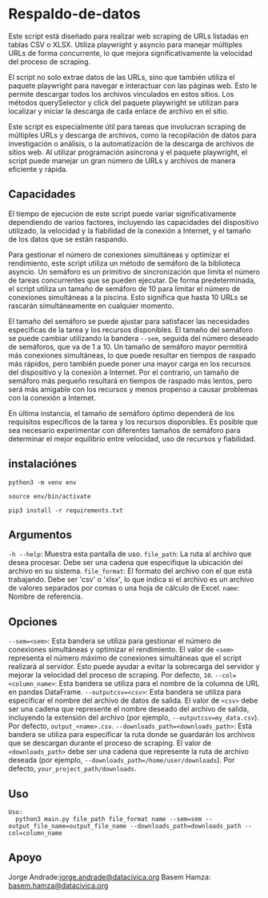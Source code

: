 # Respaldo-de-datos

Este script está diseñado para realizar web scraping de URLs listadas en tablas CSV o XLSX. Utiliza playwright y asyncio para manejar múltiples URLs de forma concurrente, lo que mejora significativamente la velocidad del proceso de scraping.

El script no solo extrae datos de las URLs, sino que también utiliza el paquete playwright para navegar e interactuar con las páginas web. Esto le permite descargar todos los archivos vinculados en estos sitios. Los métodos querySelector y click del paquete playwright se utilizan para localizar y iniciar la descarga de cada enlace de archivo en el sitio.

Este script es especialmente útil para tareas que involucran scraping de múltiples URLs y descarga de archivos, como la recopilación de datos para investigación o análisis, o la automatización de la descarga de archivos de sitios web. Al utilizar programación asíncrona y el paquete playwright, el script puede manejar un gran número de URLs y archivos de manera eficiente y rápida.

## Capacidades

El tiempo de ejecución de este script puede variar significativamente dependiendo de varios factores, incluyendo las capacidades del dispositivo utilizado, la velocidad y la fiabilidad de la conexión a Internet, y el tamaño de los datos que se están raspando.

Para gestionar el número de conexiones simultáneas y optimizar el rendimiento, este script utiliza un método de semáforo de la biblioteca asyncio. Un semáforo es un primitivo de sincronización que limita el número de tareas concurrentes que se pueden ejecutar. De forma predeterminada, el script utiliza un tamaño de semáforo de 10 para limitar el número de conexiones simultáneas a la piscina. Esto significa que hasta 10 URLs se rascarán simultáneamente en cualquier momento.

El tamaño del semáforo se puede ajustar para satisfacer las necesidades específicas de la tarea y los recursos disponibles. El tamaño del semáforo se puede cambiar utilizando la bandera `--sem`, seguida del número deseado de semáforos, que va de 1 a 10. Un tamaño de semáforo mayor permitirá más conexiones simultáneas, lo que puede resultar en tiempos de raspado más rápidos, pero también puede poner una mayor carga en los recursos del dispositivo y la conexión a Internet. Por el contrario, un tamaño de semáforo más pequeño resultará en tiempos de raspado más lentos, pero será más amigable con los recursos y menos propenso a causar problemas con la conexión a Internet.

En última instancia, el tamaño de semáforo óptimo dependerá de los requisitos específicos de la tarea y los recursos disponibles. Es posible que sea necesario experimentar con diferentes tamaños de semáforo para determinar el mejor equilibrio entre velocidad, uso de recursos y fiabilidad.

## instalaciónes

```env
python3 -m venv env
```

```activate
source env/bin/activate
```

```pip
pip3 install -r requirements.txt
```

## Argumentos

`-h --help`: Muestra esta pantalla de uso.
`file_path`: La ruta al archivo que desea procesar. Debe ser una cadena que especifique la ubicación del archivo en su sistema.
`file_format`: El formato del archivo con el que está trabajando. Debe ser 'csv' o 'xlsx', lo que indica si el archivo es un archivo de valores separados por comas o una hoja de cálculo de Excel.
`name`: Nombre de referencia.

## Opciones

`--sem=<sem>`: Esta bandera se utiliza para gestionar el número de conexiones simultáneas y optimizar el rendimiento. El valor de `<sem>` representa el número máximo de conexiones simultáneas que el script realizará al servidor. Esto puede ayudar a evitar la sobrecarga del servidor y mejorar la velocidad del proceso de scraping. Por defecto, `10`.
`--col=<column_name>`: Esta bandera se utiliza para el nombre de la columna de URL en pandas DataFrame.
`--outputcsv=<csv>`: Esta bandera se utiliza para especificar el nombre del archivo de datos de salida. El valor de `<csv>` debe ser una cadena que represente el nombre deseado del archivo de salida, incluyendo la extensión del archivo (por ejemplo, `--outputcsv=my_data.csv`). Por defecto, `output_<name>.csv`.
`--downloads_path=<downloads_path>`: Esta bandera se utiliza para especificar la ruta donde se guardarán los archivos que se descargan durante el proceso de scraping. El valor de `<downloads_path>` debe ser una cadena que represente la ruta de archivo deseada (por ejemplo, `--downloads_path=/home/user/downloads`). Por defecto, `your_project_path/downloads`.

## Uso

```Usage:
Uso:
  python3 main.py file_path file_format name --sem=sem --output_file_name=output_file_name --downloads_path=downloads_path --col=column_name
```

## Apoyo

Jorge Andrade:<jorge.andrade@datacivica.org>
Basem Hamza: <basem.hamza@datacivica.org>

